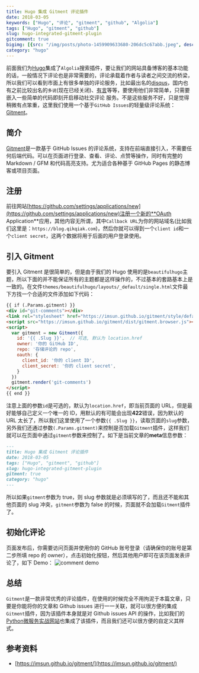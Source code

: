 ```yaml
---
title: Hugo 集成 Gitment 评论插件
date: 2018-03-05
keywords: ["Hugo", "评论", "gitment", "github", "Algolia"]
tags: ["Hugo", "gitment", "github"]
slug: hugo-integrated-gitment-plugin
gitcomment: true
bigimg: [{src: "/img/posts/photo-1459909633680-206dc5c67abb.jpeg", desc: "Moon close-up by NASA"}]
category: "hugo"
---
```


前面我们为[Hugo](https://gohugo.io/)集成了`Algolia`搜索插件，要让我们的网站具备博客的基本功能的话，一般情况下评论也是非常需要的，评论承载着作者与读者之间交流的桥梁，所以我们可以看到市面上有很多单独的评论服务，比如最出名的[disqus](https://disqus.com/)，国内也有之前比较出名的`多说`(现在已经关闭)、[有言](http://www.uyan.cc/)等等，要使用他们非常简单，只需要嵌入一些简单的代码即刻开启移动社交评论
服务。不是这些服务不好，只是觉得稍微有点笨重，这里我们使用一个基于`GitHub Issues`的轻量级评论系统：[Gitment](https://github.com/imsun/gitment)。

<!--more-->

## 简介
[Gitment](https://github.com/imsun/gitment)是一款基于 GitHub Issues 的评论系统，支持在前端直接引入，不需要任何后端代码。可以在页面进行登录、查看、评论、点赞等操作，同时有完整的 Markdown / GFM 和代码高亮支持。尤为适合各种基于 GitHub Pages 的静态博客或项目页面。

## 注册
前往网站[https://github.com/settings/applications/new](https://github.com/settings/applications/new)注册一个新的**OAuth Application**应用，其他内容无所谓，其中`Callback URL`为你的网站域名(比如我们这里是：`https://blog.qikqiak.com`)，然后你就可以得到一个`client id`和一个`client secret`，这两个数据将用于后面的用户登录使用。

## 引入 Gitment
要引入 Gitment 是很简单的，但是由于我们的 Hugo 使用的是`beautifulhugo`主题，所以下面的并不能保证所有的主题都是这样操作的，不过基本的套路基本上是一致的。在文件`themes/beautifulhugo/layouts/_default/single.html`文件最下方找一个合适的文件添加如下代码：
```html
{{ if (.Params.gitment) }}
<div id="git-comments"></div>
<link rel="stylesheet" href="https://imsun.github.io/gitment/style/default.css">
<script src="https://imsun.github.io/gitment/dist/gitment.browser.js"></script>
<script>
  var gitment = new Gitment({
    id: '{{ .Slug }}',  // 可选, 默认为 location.href
    owner: '你的 GitHub ID',
    repo: '存储评论的 repo',
    oauth: {
      client_id: '你的 client ID',
      client_secret: '你的 client secret',
    }
  })
  gitment.render('git-comments')
</script>
{{ end }}
```
注意上面的参数`id`是可选的，默认为`location.href`，即当前页面的 URL，但是最好能够自己定义一个唯一的 ID，用默认的有可能会出现**422**错误，因为默认的 URL 太长了，所以我们这里使用了一个参数`{{ .Slug }}`，读取页面的`slug`参数，另外我们还通过参数`(.Params.gitment)`来控制是否加载`Gitment`插件，这样我们就可以在页面中通过`gitment`参数来控制了。如下是当前文章的**meta**信息参数：
```markdown
---
title: Hugo 集成 Gitment 评论插件
date: 2018-03-05
tags: ["Hugo", "gitment", "github"]
slug: hugo-integrated-gitment-plugin
gitment: true
category: "hugo"
---
```
所以如果`gitment`参数为 true，则 slug 参数就是必须填写的了，而且还不能和其他页面的 slug 冲突，`gitment`参数为 false 的时候，页面就不会加载`Gitment`插件了。


## 初始化评论
页面发布后，你需要访问页面并使用你的 GitHub 账号登录（请确保你的账号是第二步所填 repo 的 owner），点击初始化按钮，然后其他用户即可在该页面发表评论了，如下 Demo：
![comment demo](/img/posts/WX20180305-171029.png)

## 总结
`Gitment`是一款非常优秀的评论插件，在使用的时候完全不用拘泥于本篇文章，只要是你能将你的文章和 Github issues 进行一一关联，就可以很方便的集成`Gitment`插件，因为该插件本身就是对 Github issues API 的操作，比如我们的[Python微服务实战网站](https://tdd.qikqiak.com/?utm_source=blog&utm_campaign=referral&utm_medium=gitment-article)也集成了该插件，而且我们还可以很方便的自定义其样式。

## 参考资料
* [https://imsun.github.io/gitment/](https://imsun.github.io/gitment/)


<!--adsense-self-->
